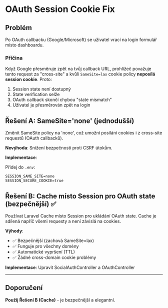 # OAuth Session Cookie Fix

## Problém

Po OAuth callbacku (Google/Microsoft) se uživatel vrací na login formulář místo dashboardu.

### Příčina

Když Google přesměruje zpět na tvůj callback URL, prohlížeč považuje tento request za "cross-site" a kvůli `SameSite=lax` cookie policy **neposílá session cookie**. Proto:
1. Session state není dostupný
2. State verification selže
3. OAuth callback skončí chybou "state mismatch"
4. Uživatel je přesměrován zpět na login

## Řešení A: SameSite='none' (jednodušší)

Změnit SameSite policy na 'none', což umožní posílání cookies i z cross-site requestů (OAuth callbacků).

**Nevýhoda**: Snížení bezpečnosti proti CSRF útokům.

**Implementace**:

Přidej do `.env`:
```env
SESSION_SAME_SITE=none
SESSION_SECURE_COOKIE=true
```

## Řešení B: Cache místo Session pro OAuth state (bezpečnější) ✅

Používat Laravel Cache místo Session pro ukládání OAuth state. Cache je sdílená napříč všemi requesty a není závislá na cookies.

**Výhody**:
- ✅ Bezpečnější (zachová SameSite=lax)
- ✅ Funguje pro všechny domény
- ✅ Automatické vypršení (TTL)
- ✅ Žádné cross-domain cookie problémy

**Implementace**: Upravit SocialAuthController a OAuthController

---

## Doporučení

**Použij Řešení B (Cache)** - je bezpečnější a elegantní.

